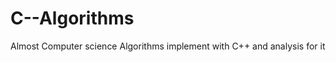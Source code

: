 C--Algorithms
=============

Almost Computer science Algorithms implement with C++ and analysis for it
